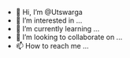 - 👋 Hi, I’m @Utswarga
- 👀 I’m interested in ...
- 🌱 I’m currently learning ...
- 💞️ I’m looking to collaborate on ...
- 📫 How to reach me ...

<!---
Utswarga/Utswarga is a ✨ special ✨ repository because its `README.md` (this file) appears on your GitHub profile.
You can click the Preview link to take a look at your changes.
--->
